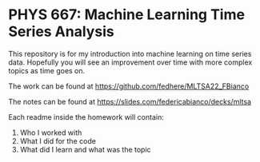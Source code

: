 # PHYS 667: Machine Learning Time Series Analysis
This repository is for my introduction into machine learning on time series data. Hopefully you will see an improvement over time with more complex topics as time goes on.

The work can be found at https://github.com/fedhere/MLTSA22_FBianco

The notes can be found at https://slides.com/federicabianco/decks/mltsa

Each readme inside the homework will contain:
1. Who I worked with
2. What I did for the code
3. What did I learn and what was the topic

